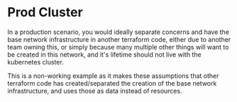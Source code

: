 # Prod Cluster

In a production scenario, you would ideally separate concerns and have the base network infrastructure in another terraform code, either due to another team owning this, or simply because many multiple other things will want to be created in this network, and it's lifetime should not live with the kubernetes cluster.

This is a non-working example as it makes these assumptions that other terraform code has created/separated the creation of the base network infrastructure, and uses those as data instead of resources.